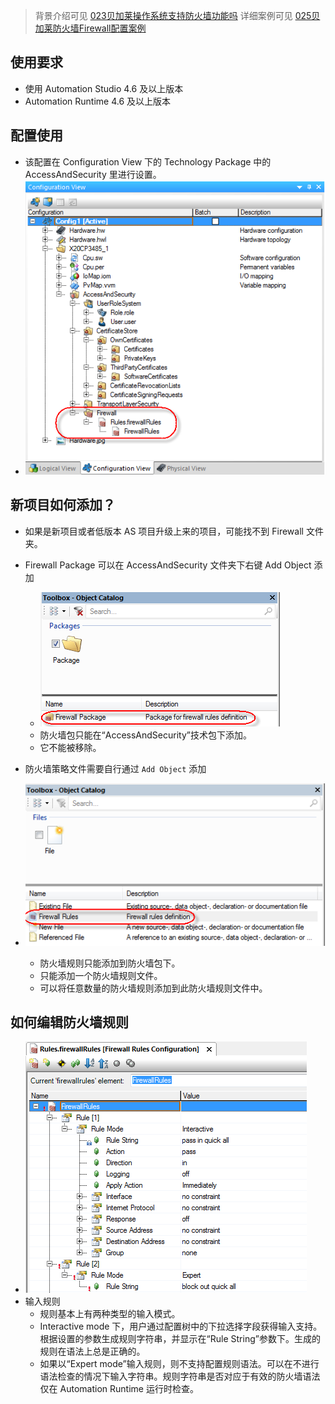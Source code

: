 > 背景介绍可见 [023贝加莱操作系统支持防火墙功能吗](023贝加莱操作系统支持防火墙功能吗.md)
> 详细案例可见 [025贝加莱防火墙Firewall配置案例](025贝加莱防火墙Firewall配置案例.md)

## 使用要求
- 使用 Automation Studio 4.6 及以上版本
- Automation Runtime 4.6 及以上版本
## 配置使用
- 该配置在 Configuration View 下的 Technology Package 中的 AccessAndSecurity 里进行设置。
- ![](FILES/024如何在Automation%20Studio中配置防火墙/image-20230611131514076.png)

## 新项目如何添加？
- 如果是新项目或者低版本 AS 项目升级上来的项目，可能找不到 Firewall 文件夹。
- Firewall Package 可以在 AccessAndSecurity 文件夹下右键 Add Object 添加
    - ![](FILES/024如何在Automation%20Studio中配置防火墙/image-20230611131837636.png)
    - 防火墙包只能在“AccessAndSecurity”技术包下添加。
    - 它不能被移除。
- 防火墙策略文件需要自行通过 `Add Object` 添加

- ![](FILES/024如何在Automation%20Studio中配置防火墙/image-20230611131847857.png)
    - 防火墙规则只能添加到防火墙包下。
    - 只能添加一个防火墙规则文件。
    - 可以将任意数量的防火墙规则添加到此防火墙规则文件中。


## 如何编辑防火墙规则
- ![](FILES/024如何在Automation%20Studio中配置防火墙/image-20230611132210350.png)
- 输入规则
    - 规则基本上有两种类型的输入模式。
    - Interactive mode 下，用户通过配置树中的下拉选择字段获得输入支持。根据设置的参数生成规则字符串，并显示在“Rule String”参数下。生成的规则在语法上总是正确的。
    - 如果以“Expert mode”输入规则，则不支持配置规则语法。可以在不进行语法检查的情况下输入字符串。规则字符串是否对应于有效的防火墙语法仅在 Automation Runtime 运行时检查。




